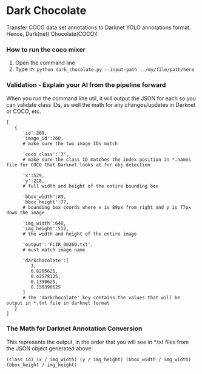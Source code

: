 # Dark Chocolate #

Transfer COCO data set annotations to Darknet YOLO annotations format. Hence, Dark(net) Chocolate(COCO)!

### How to run the coco mixer
1. Open the command line
2. Type in:  ```python dark_chocolate.py --input-path ../my/file/path/here```

### Validation - Explain your AI from the pipeline forward
When you run the command line util, it will output the JSON for each so you can validate class IDs, as well the math for any changes/updates in Darknet or COCO, etc.

```
[  
   {  
      'id':260,
      'image_id':260,
      # make sure the two image IDs match
      
      'coco_class':'3',
      # make sure the class ID matches the index position in *.names file for COCO that Darknet looks at for obj detection
      
      'x':529,
      'y':218,
      # full width and height of the entire bounding box 
      
      'bbox_width':89,
      'bbox_height':77,
      # bounding box coords where x is 89px from right and y is 77px down the image
      
      'img_width':640,
      'img_height':512,
      # the width and height of the entire image
      
      'output':'FLIR_00260.txt',
      # must match image name
      
      'darkchocolate':[  
         3,
         0.8265625,
         0.42578125,
         0.1390625,
         0.150390625
      ]
      # The 'darkchocolate' key contains the values that will be output in *.txt file in darknet format
   }
]
```

### The Math for Darknet Annotation Conversion
This represents the output, in the order that you will see in *.txt files from the JSON object generated above:
```
(class id) (x / img_width) (y / img_height) (bbox_width / img_width) (bbox_height / img_height)
```


